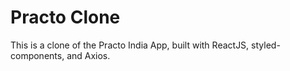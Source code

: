 
# Practo Clone

This is a clone of the Practo India App, built with ReactJS, styled-components, and Axios. 
